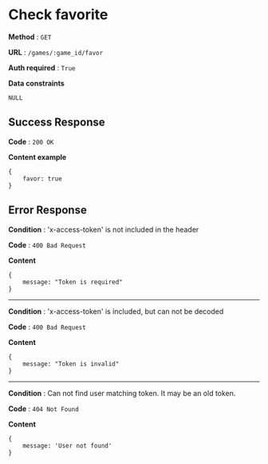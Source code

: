 # Check favorite

**Method** : `GET`

**URL** : `/games/:game_id/favor`

**Auth required** : `True`

**Data constraints** 
```
NULL
```

## Success Response

**Code** : `200 OK`

**Content example**
```
{
    favor: true
}
```

## Error Response

**Condition** : 'x-access-token' is not included in the header

**Code** : `400 Bad Request`

**Content**
```
{
    message: "Token is required"
}
```

***

**Condition** : 'x-access-token' is included, but can not be decoded

**Code** : `400 Bad Request`

**Content**
```
{
    message: "Token is invalid"
}
```

***

**Condition** : Can not find user matching token. It may be an old token.

**Code** : `404 Not Found`

**Content**
```
{
    message: 'User not found'
}
```